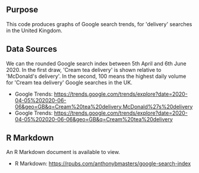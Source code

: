 ## Purpose
This code produces graphs of Google search trends, for 'delivery' searches in the United Kingdom.

## Data Sources
We can the rounded Google search index between 5th April and 6th June 2020.
In the first draw, 'Cream tea delivery' is shown relative to 'McDonald's delivery'.
In the second, 100 means the highest daily volume for 'Cream tea delivery' Google searches in the UK.
- Google Trends: https://trends.google.com/trends/explore?date=2020-04-05%202020-06-06&geo=GB&q=Cream%20tea%20delivery,McDonald%27s%20delivery
- Google Trends: https://trends.google.com/trends/explore?date=2020-04-05%202020-06-06&geo=GB&q=Cream%20tea%20delivery

## R Markdown
An R Markdown document is available to view.
- R Markdown: https://rpubs.com/anthonybmasters/google-search-index
